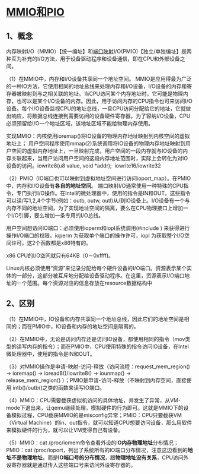 # [MMIO和PIO](https://www.cnblogs.com/beixiaobei/p/10608356.html)

## **1、概念**

内存映射I/O（MMIO）【统一编址】和[端口映射](https://so.csdn.net/so/search?q=%E7%AB%AF%E5%8F%A3%E6%98%A0%E5%B0%84&spm=1001.2101.3001.7020)I/O\(PMIO\)【独立/单独编址】是两种互为补充的I/O方法，用于设备驱动程序和设备通信，即在CPU和外部设备之间。

（1）在MMIO中，内存和I/O设备共享同一个地址空间。 MMIO是应用得最为广泛的一种IO方法，它使用相同的地址总线来处理内存和I/O设备，I/O设备的内存和寄存器被映射到与之相关联的地址。当CPU访问某个内存地址时，它可能是物理内存，也可以是某个I/O设备的内存。因此，用于访问内存的CPU指令也可来访问I/O设备。每个I/O设备监视CPU的地址总线，一旦CPU访问分配给它的地址，它就做出响应，将数据总线连接到需要访问的设备硬件寄存器。为了容纳I/O设备，CPU必须预留给I/O一个地址区域，该地址区域不能给物理内存使用。

实现MMIO：内核使用ioremap\(\)将IO设备的物理内存地址映射到内核空间的虚拟地址上； 用户空间程序使用mmap\(2\)系统调用将IO设备的物理内存地址映射到用户空间的虚拟内存地址上，一旦映射完成，用户空间的一段内存就与IO设备的内存关联起来，当用户访问用户空间的这段内存地址范围时，实际上会转化为对IO设备的访问。iowrite8\(u8 value, void \*addr\);  iowrite16/iowrite32 

（2）PMIO（IO端口也可以映射到虚拟地址空间进行访问ioport\_map）。在PMIO中，内存和I/O设备有**各自的地址空间**。 端口映射I/O通常使用一种特殊的CPU指令，专门执行I/O操作。在Intel的微处理器中，使用的指令是IN和OUT。这些指令可以读/写1,2,4个字节\(例如：outb, outw, outl\)从/到IO设备上。I/O设备有一个与内存不同的地址空间，为了实现地址空间的隔离，要么在CPU物理接口上增加一个I/O引脚，要么增加一条专用的I/O总线。

用户空间想访问IO端口：必须使用ioperm和iopl系统调用\(\#include \) 来获得进行操作I/O端口的权限。ioperm 为获取单个端口的操作许可，iopl 为获取整个I/O空间许可。这2个函数都是x86特有的。

x86 CPU的I/O空间就只有64KB（0－0xffff\)。

Linux内核必须使用“资源”来记录分配给每个硬件设备的I/O端口。资源表示某个实体的一部分，这部分被互斥地分配给设备驱动程序。在这里，资源表示I/O端口地 址的一个范围。每个资源对应的信息存放在resource数据结构中



## **2、区别**

（1）在MMIO中，IO设备和内存共享同一个地址总线，因此它们的地址空间是相同的；而在PMIO中，IO设备和内存的地址空间是隔离的。

（2）在MMIO中，无论是访问内存还是访问IO设备，都使用相同的指令（mov类型的读写内存的指令）；而在PMIO中，CPU使用特殊的指令访问IO设备，在Intel微处理器中，使用的指令是IN和OUT。

（3）对MMIO操作是申请-映射-访问-释放（访问流程：request\_mem\_region\(\) -&gt; ioremap\(\) -&gt; ioread8\(\)/iowrite8\(\) -&gt; iounmap\(\) -&gt; release\_mem\_region\(\) ）；PMIO是申请-访问-释放（不映射到内存空间，直接使用 intb\(\)/outb\(\)之类的函数来读写IO端口。

（4）MMIO：CPU需要截获虚拟机访问的具体地址，并发生了异常，从VM-mode下退出来，让qemu继续处理，模拟硬件的行为即可。这就是MMIO下的设备模拟过程，CPU截获MMIO的是misconfig异常；PMIO：CPU只要截获VM（Virtual Machine）的in、out指令，就可以知道CPU想要访问设备，那么用软件来模拟硬件的行为，就可以让VM觉得自己有设备。

（5）MMIO：cat /proc/iomem命令查看外设的I**O内存物理地址**分布情况；PMIO：cat /proc/ioport，列出了系统所有的IO端口分布情况，注意这边看到的**地址不是物理地址**，而是**IO端口号的分布情况**，跟**物理地址没有关系**，CPU访问外设寄存器就是通过传入这些端口号来访问外设寄存器的。

